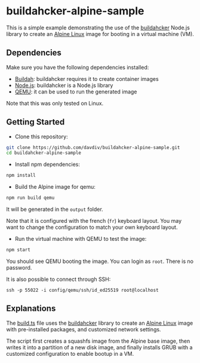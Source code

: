 # buildahcker-alpine-sample

This is a simple example demonstrating the use of the [buildahcker](https://github.com/davdiv/buildahcker) Node.js library to create an [Alpine Linux](https://www.alpinelinux.org/) image for booting in a virtual machine (VM).

## Dependencies

Make sure you have the following dependencies installed:

- [Buildah](https://buildah.io): buildahcker requires it to create container images
- [Node.js](https://nodejs.org): buildahcker is a Node.js library
- [QEMU](https://www.qemu.org): it can be used to run the generated image

Note that this was only tested on Linux.

## Getting Started

- Clone this repository:

```bash
git clone https://github.com/davdiv/buildahcker-alpine-sample.git
cd buildahcker-alpine-sample
```

- Install npm dependencies:

```bash
npm install
```

- Build the Alpine image for qemu:

```bash
npm run build qemu
```

It will be generated in the `output` folder.

Note that it is configured with the french (`fr`) keyboard layout. You may want to change the configuration to match your own keyboard layout.

- Run the virtual machine with QEMU to test the image:

```bash
npm start
```

You should see QEMU booting the image. You can login as `root`. There is no password.

It is also possible to connect through SSH:

```
ssh -p 55022 -i config/qemu/ssh/id_ed25519 root@localhost
```

## Explanations

The [build.ts](./build.ts) file uses the [buildahcker](https://github.com/davdiv/buildahcker) library to create an [Alpine Linux](https://www.alpinelinux.org/) image with pre-installed packages, and customized network settings.

The script first creates a squashfs image from the Alpine base image, then writes it into a partition of a new disk image, and finally installs GRUB with a customized configuration to enable bootup in a VM.
